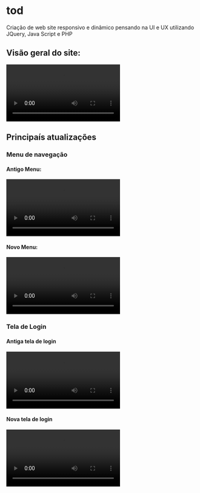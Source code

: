 # tod
Criação de web site responsivo e dinâmico pensando na UI e UX utilizando JQuery, Java Script e PHP



## Visão geral do site:

<video src="D:\Bigo\workspace\tod\midia\site-geral.mp4"></video>



## Principaís atualizações

### Menu de navegação

#### Antigo Menu:

<video src="D:\Bigo\workspace\tod\midia\old-menu.mp4"></video>

#### Novo Menu:

<video src="D:\Bigo\workspace\tod\midia\new-menu.mp4"></video>



### Tela de Login

#### Antiga tela de login

<video src="D:\Bigo\workspace\tod\midia\old-login.mp4"></video>

#### Nova tela de login

<video src="D:\Bigo\workspace\tod\midia\new-login_clip_1.mp4"></video>
